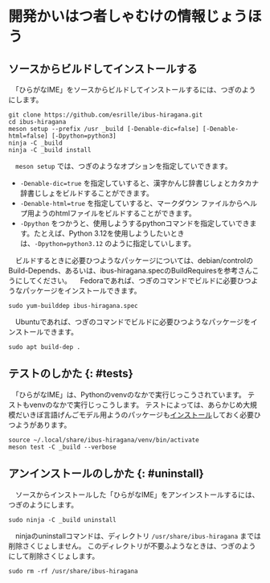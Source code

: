 # ￹開発￺かいはつ￻￹者￺しゃ￻むけの￹情報￺じょうほう￻

## ソースからビルドしてインストールする

　「ひらがなIME」をソースからビルドしてインストールするには、つぎのようにします。

```
git clone https://github.com/esrille/ibus-hiragana.git
cd ibus-hiragana
meson setup --prefix /usr _build [-Denable-dic=false] [-Denable-html=false] [-Dpython=python3]
ninja -C _build
ninja -C _build install
```

　<code>meson setup</code> では、つぎのようなオプションを￹指定￺してい￻できます。

- <code>-Denable-dic=true</code> を￹指定￺してい￻すると、￹漢字￺かんじ￻￹辞書￺じしょ￻とカタカナ￹辞書￺じしょ￻をビルドすることができます。
- <code>-Denable-html=true</code> を￹指定￺してい￻すると、マークダウン ファイルからヘルプ￹用￺よう￻のhtmlファイルをビルドすることができます。
- <code>-Dpython</code> をつかうと、￹使用￺しよう￻するpythonコマンドを￹指定￺してい￻できます。たとえば、Python 3.12を￹使用￺しよう￻したいときは、<code><nobr>-Dpython=python3.12</nobr></code> のように￹指定￺してい￻します。

　ビルドするときに￹必要￺ひつよう￻なパッケージについては、debian/controlのBuild-Depends、あるいは、ibus-hiragana.specのBuildRequiresを￹参考￺さんこう￻にしてください。
　Fedoraであれば、つぎのコマンドでビルドに￹必要￺ひつよう￻なパッケージをインストールできます。

```
sudo yum-builddep ibus-hiragana.spec
```

　Ubuntuであれば、つぎのコマンドでビルドに￹必要￺ひつよう￻なパッケージをインストールできます。
```
sudo apt build-dep .
```

## テストのしかた {: #tests}

　「ひらがなIME」は、Pythonのvenvのなかで￹実行￺じっこう￻されています。
テストもvenvのなかで￹実行￺じっこう￻します。
テストによっては、あらかじめ￹大規模￺だいきぼ￻￹言語￺げんご￻モデル￹用￺よう￻のパッケージも[インストール](install.html#llm)しておく￹必要￺ひつよう￻があります。

```
source ~/.local/share/ibus-hiragana/venv/bin/activate
meson test -C _build --verbose
```

## アンインストールのしかた {: #uninstall}

　ソースからインストールした「ひらがなIME」をアンインストールするには、つぎのようにします。

```
sudo ninja -C _build uninstall
```
　ninjaのuninstallコマンドは、ディレクトリ <code>/usr/share/ibus-hiragana</code> までは￹削除￺さくじょ￻しません。
このディレクトリが￹不要￺ふよう￻なときは、つぎのようにして￹削除￺さくじょ￻します。
```
sudo rm -rf /usr/share/ibus-hiragana
```


